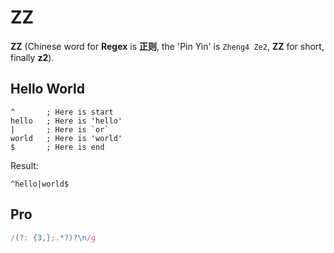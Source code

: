# ZZ

**ZZ** (Chinese word for **Regex** is **正则**, the 'Pin Yin' is `Zheng4 Ze2`, **ZZ** for short, finally **z2**).

## Hello World

```
^       ; Here is start
hello   ; Here is 'hello'
|       ; Here is `or`
world   ; Here is 'world'
$       ; Here is end
```

Result:

```
^hello|world$
```

## Pro

```javascript
/(?: {3,};.*?)?\n/g
```
